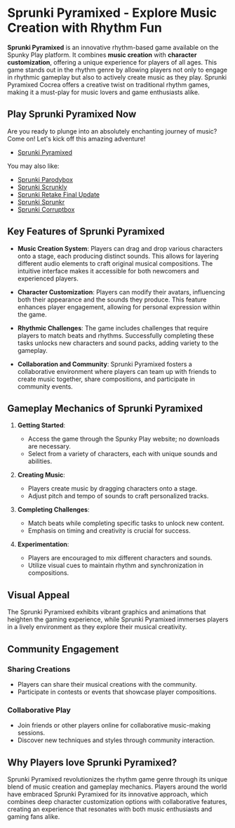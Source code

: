 # Sprunki Pyramixed - Explore Music Creation with Rhythm Fun

**Sprunki Pyramixed** is an innovative rhythm-based game available on the Spunky Play platform. It combines **music creation** with **character customization**, offering a unique experience for players of all ages. This game stands out in the rhythm genre by allowing players not only to engage in rhythmic gameplay but also to actively create music as they play. Sprunki Pyramixed Cocrea offers a creative twist on traditional rhythm games, making it a must-play for music lovers and game enthusiasts alike.

## Play Sprunki Pyramixed Now

Are you ready to plunge into an absolutely enchanting journey of music? Come on! Let's kick off this amazing adventure!

- [Sprunki Pyramixed](https://pyramixed.com/)

You may also like:

- [Sprunki Parodybox](https://pyramixed.com/sprunki-parodybox)
- [Sprunki Scrunkly](https://scrunkly.online)
- [Sprunki Retake Final Update](https://pyramixed.com/sprunki-retake-final-update)
- [Sprunki Sprunkr](https://sprunkr.me/)
- [Sprunki Corruptbox](https://corruptbox.com/)

## Key Features of Sprunki Pyramixed

- **Music Creation System**: Players can drag and drop various characters onto a stage, each producing distinct sounds. This allows for layering different audio elements to craft original musical compositions. The intuitive interface makes it accessible for both newcomers and experienced players.
  
- **Character Customization**: Players can modify their avatars, influencing both their appearance and the sounds they produce. This feature enhances player engagement, allowing for personal expression within the game.
  
- **Rhythmic Challenges**: The game includes challenges that require players to match beats and rhythms. Successfully completing these tasks unlocks new characters and sound packs, adding variety to the gameplay.
  
- **Collaboration and Community**: Sprunki Pyramixed fosters a collaborative environment where players can team up with friends to create music together, share compositions, and participate in community events.

## Gameplay Mechanics of Sprunki Pyramixed

1. **Getting Started**:
   - Access the game through the Spunky Play website; no downloads are necessary.
   - Select from a variety of characters, each with unique sounds and abilities.
     
2. **Creating Music**:
   - Players create music by dragging characters onto a stage.
   - Adjust pitch and tempo of sounds to craft personalized tracks.
     
3. **Completing Challenges**:
   - Match beats while completing specific tasks to unlock new content.
   - Emphasis on timing and creativity is crucial for success.
     
4. **Experimentation**:
   - Players are encouraged to mix different characters and sounds.
   - Utilize visual cues to maintain rhythm and synchronization in compositions.

## Visual Appeal

The Sprunki Pyramixed exhibits vibrant graphics and animations that heighten the gaming experience, while Sprunki Pyramixed immerses players in a lively environment as they explore their musical creativity.

## Community Engagement

### Sharing Creations

- Players can share their musical creations with the community.
- Participate in contests or events that showcase player compositions.

### Collaborative Play

- Join friends or other players online for collaborative music-making sessions.
- Discover new techniques and styles through community interaction.

## Why Players love Sprunki Pyramixed?

Sprunki Pyramixed revolutionizes the rhythm game genre through its unique blend of music creation and gameplay mechanics. Players around the world have embraced Sprunki Pyramixed for its innovative approach, which combines deep character customization options with collaborative features, creating an experience that resonates with both music enthusiasts and gaming fans alike.
